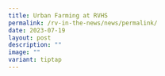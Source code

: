 ```yaml
---
title: Urban Farming at RVHS
permalink: /rv-in-the-news/news/permalink/
date: 2023-07-19
layout: post
description: ""
image: ""
variant: tiptap
---
```

